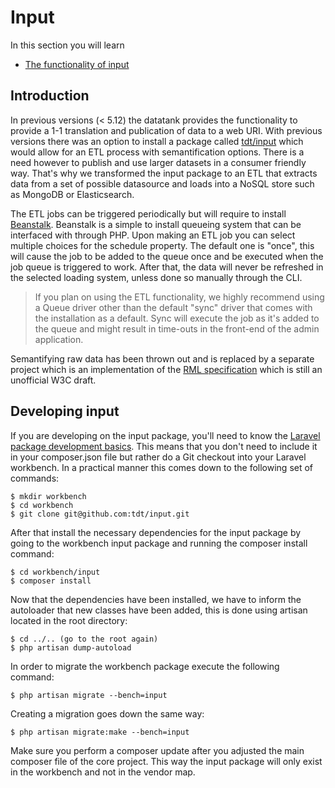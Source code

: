 # Input

In this section you will learn

* [The functionality of input](#introduction)

<a id='functionality' class='anchor'></a>
## Introduction

In previous versions (< 5.12) the datatank provides the functionality to provide a 1-1 translation and publication of data to a web URI. With previous versions there was an option to install a package called [tdt/input](https://github.com/tdt/input) which would allow for an ETL process with semantification options. There is a need however to publish and use larger datasets in a consumer friendly way. That's why we transformed the input package to an ETL that extracts data from a set of possible datasource and loads into a NoSQL store such as MongoDB or Elasticsearch.

The ETL jobs can be triggered periodically but will require to install [Beanstalk](http://kr.github.io/beanstalkd/download.html). Beanstalk is a simple to install queueing system that can be interfaced with through PHP. Upon making an ETL job you can select multiple choices for the schedule property. The default one is "once", this will cause the job to be added to the queue once and be executed when the job queue is triggered to work. After that, the data will never be refreshed in the selected loading system, unless done so manually through the CLI.

> If you plan on using the ETL functionality, we highly recommend using a Queue driver other than the default "sync" driver that comes with the installation as a default. Sync will execute the job as it's added to the queue and might result in time-outs in the front-end of the admin application.

Semantifying raw data has been thrown out and is replaced by a separate project which is an implementation of the [RML specification](http://semweb.mmlab.be/rml/spec.html) which is still an unofficial W3C draft.


## Developing input

If you are developing on the input package, you'll need to know the [Laravel package development basics](http://four.laravel.com/docs/packages).
This means that you don't need to include it in your composer.json file but rather do a Git checkout into your Laravel workbench. In a practical manner this comes down to the following set of commands:

    $ mkdir workbench
    $ cd workbench
    $ git clone git@github.com:tdt/input.git

After that install the necessary dependencies for the input package by going to the workbench input package and running the composer install command:

    $ cd workbench/input
    $ composer install

Now that the dependencies have been installed, we have to inform the autoloader that new classes have been added, this is done using artisan located in the root directory:

    $ cd ../.. (go to the root again)
    $ php artisan dump-autoload

In order to migrate the workbench package execute the following command:

    $ php artisan migrate --bench=input

Creating a migration goes down the same way:

    $ php artisan migrate:make --bench=input

Make sure you perform a composer update after you adjusted the main composer file of the core project. This way the input package will only exist in the workbench and not in the vendor map.
